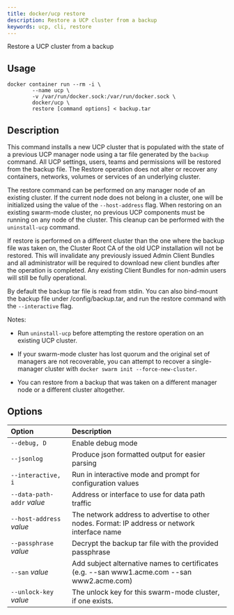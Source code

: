 ```yaml
---
title: docker/ucp restore
description: Restore a UCP cluster from a backup
keywords: ucp, cli, restore
---
```


Restore a UCP cluster from a backup

## Usage

```
docker container run --rm -i \
        --name ucp \
        -v /var/run/docker.sock:/var/run/docker.sock \
        docker/ucp \
        restore [command options] < backup.tar
```

## Description

This command installs a new UCP cluster that is populated with the state of
a previous UCP manager node using a tar file generated by the `backup` command.
All UCP settings, users, teams and permissions will be restored from the backup
file. The Restore operation does not alter or recover any containers, networks,
volumes or services of an underlying cluster.

The restore command can be performed on any manager node of an existing
cluster. If the current node does not belong in a cluster, one will be
initialized using the value of the `--host-address` flag. When restoring on an
existing swarm-mode cluster, no previous UCP components must be running on any
node of the cluster. This cleanup can be performed with the `uninstall-ucp`
command.

If restore is performed on a different cluster than the one
where the backup file was taken on, the Cluster Root CA of the old UCP
installation will not be restored. This will invalidate any
previously issued Admin Client Bundles and all administrator will be required
to download new client bundles after the operation is completed.
Any existing Client Bundles for non-admin users will still be fully
operational.

By default the backup tar file is read from stdin. You can also bind-mount the
backup file under /config/backup.tar, and run the restore command with the
`--interactive` flag.

Notes:

  * Run `uninstall-ucp` before attempting the restore operation on an
    existing UCP cluster.

  * If your swarm-mode cluster has lost quorum and the original set of managers
    are not recoverable, you can attempt to recover a single-manager cluster
  with `docker swarm init --force-new-cluster`.

  * You can restore from a backup that was taken on a different manager node or
    a different cluster altogether.


## Options

| Option                     | Description                                                                                   |
|:---------------------------|:----------------------------------------------------------------------------------------------|
| `--debug, D`               | Enable debug mode                                                                             |
| `--jsonlog`                | Produce json formatted output for easier parsing                                              |
| `--interactive, i`         | Run in interactive mode and prompt for configuration values                                   |
| `--data-path-addr` *value* | Address or interface to use for data path traffic                                             |
| `--host-address` *value*   | The network address to advertise to other nodes. Format: IP address or network interface name |
| `--passphrase` *value*     | Decrypt the backup tar file with the provided passphrase                                      |
| `--san` *value*            | Add subject alternative names to certificates (e.g. --san www1.acme.com --san www2.acme.com)  |
| `--unlock-key` *value*     | The unlock key for this swarm-mode cluster, if one exists.                                    |
